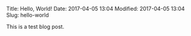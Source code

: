 Title: Hello, World!
Date: 2017-04-05 13:04
Modified: 2017-04-05 13:04
Slug: hello-world

This is a test blog post.
